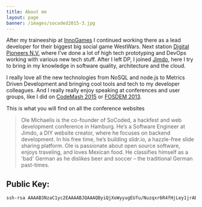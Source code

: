 ```yaml
---
title: About me
layout: page
banner: /images/socoded2015-3.jpg
---
```


After my traineeship at [InnoGames](http://www.innogames.de) I continued working there as a lead developer for their biggest big social game WestWars. Next station [Digital Pioneers N.V.](http://www.digitalpioneers.de) where I’ve done a lot of high tech prototyping and DevOps working with various new tech stuff. After I left DP, I joined [Jimdo](http://www.jimdo.com), here I try to bring in my knowledge in software quality, architecture and the cloud.

I really love all the new technologies from NoSQL and node.js to Metrics Driven Development and bringing cool tools and tech to my developer colleagues. And I really really enjoy speaking at conferences and user groups, like I did on [CodeMash 2015](http://www.codemash.org/) or [FOSDEM 2013](https://fosdem.org).

This is what you will find on all the conference websites

> Ole Michaelis is the co-founder of SoCoded, a hackfest and web development conference in Hamburg. He’s a Software Engineer at Jimdo, a DIY website creator, where he focuses on backend development. In his free time, he’s building slidr.io, a hazzle-free slide sharing platform. Ole is passionate about open source software, enjoys traveling, and loves Mexican food. He classifies himself as a 'bad' German as he dislikes beer and soccer – the traditional German past-times.

## Public Key:

```bash
ssh-rsa AAAAB3NzaC1yc2EAAAABJQAAAQByiQjXoWyyugEUfu/Nuzqxr6R4fHjLey1jrABe30FE2ucXNw0ZZtZuLWpJTbVr+s/IXyPMsWugOS+YQEAiRiUV6mFAk7OzLN6UxzDd/scxO4GuS2iOeEDFb4cyw1cHGE2GVn0Wq/I4ZEeJs/M010rF8xnaJmhhAWBGxBGJ3x1aBHnH22ae0OOVjDOE+AgHWBm1vo2SFoQLqDAkXt0+SFRdTtTzilepxgbXUwoPbFlR2Leo6GNwRosggEZfa0FU7LFedu2NXNVBDUh1zs6ZGmZzK+DgjQr+xmJePxEQsX9r6bulpYek9xsWfdDY5Lo2Gqi2BsvrfxuH9ATpPlr0paEt ole-nesQuick
```
